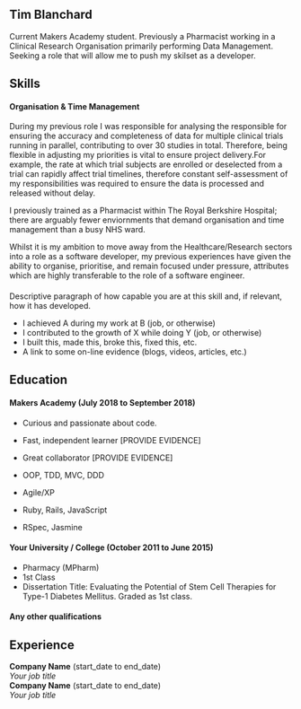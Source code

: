 ## Tim Blanchard

Current Makers Academy student. Previously a Pharmacist working in a Clinical Research Organisation primarily performing Data Management. Seeking a role that will allow me to push my skilset as a developer. 

## Skills

#### Organisation & Time Management


During my previous role I was responsible for analysing the  responsible for ensuring the accuracy and completeness of data for multiple clinical trials running in parallel, contributing to over 30 studies in total. Therefore, being flexible in adjusting my priorities is vital to ensure project delivery.For example, the rate at which trial subjects are enrolled or deselected from a trial can rapidly affect trial timelines, therefore constant self-assessment of my responsibilities was required to ensure the data is processed and released without delay. 

I previously trained as a Pharmacist within The Royal Berkshire Hospital; there are arguably fewer enviornments that demand organisation and time management than a busy NHS ward. 

Whilst it is my ambition to move away from the Healthcare/Research sectors into a role as a software developer, my previous experiences have given the ability to organise, prioritise, and remain focused under pressure, attributes which are highly transferable to the role of a software engineer.

#### 

Descriptive paragraph of how capable you are at this skill and, if relevant, how it has developed.

- I achieved A during my work at B (job, or otherwise)
- I contributed to the growth of X while doing Y (job, or otherwise)
- I built this, made this, broke this, fixed this, etc.
- A link to some on-line evidence (blogs, videos, articles, etc.)

## Education

#### Makers Academy (July 2018 to September 2018)

- Curious and passionate about code. 
- Fast, independent learner [PROVIDE EVIDENCE]
- Great collaborator [PROVIDE EVIDENCE]

- OOP, TDD, MVC, DDD
- Agile/XP
- Ruby, Rails, JavaScript
- RSpec, Jasmine

#### Your University / College (October 2011 to June 2015)

- Pharmacy (MPharm)
- 1st Class 
- Dissertation Title: Evaluating the Potential of Stem Cell Therapies for Type-1 Diabetes Mellitus. Graded as 1st class.

#### Any other qualifications

## Experience

**Company Name** (start_date to end_date)    
*Your job title*  
**Company Name** (start_date to end_date)   
*Your job title*  
